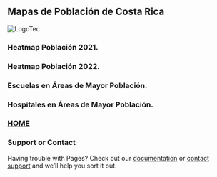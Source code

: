 ## Mapas de Población de Costa Rica

![LogoTec](/MapaProyecto2SIG/docs/assets/logo_tec.jpg)

### Heatmap Población 2021.

### Heatmap Población 2022.

### Escuelas en Áreas de Mayor Población.

### Hospitales en Áreas de Mayor Población.

### [HOME](./README.md)

### Support or Contact

Having trouble with Pages? Check out our [documentation](https://docs.github.com/categories/github-pages-basics/) or [contact support](https://support.github.com/contact) and we’ll help you sort it out.
